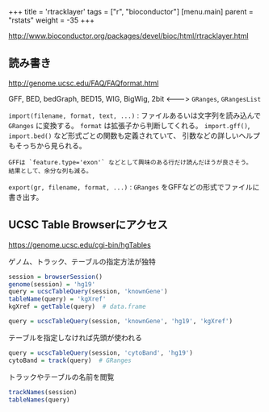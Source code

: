 +++
title = 'rtracklayer'
tags = ["r", "bioconductor"]
[menu.main]
  parent = "rstats"
  weight = -35
+++

<http://www.bioconductor.org/packages/devel/bioc/html/rtracklayer.html>

## 読み書き

<http://genome.ucsc.edu/FAQ/FAQformat.html>

GFF, BED, bedGraph, BED15, WIG, BigWig, 2bit &lt;---&gt; `GRanges`, `GRangesList`

`import(filename, format, text, ...)`
:   ファイルあるいは文字列を読み込んで `GRanges` に変換する。
    `format` は拡張子から判断してくれる。
    `import.gff()`, `import.bed()` など形式ごとの関数も定義されていて、
    引数などの詳しいヘルプもそっちから見られる。

    GFFは `feature.type='exon'` などとして興味のある行だけ読んだほうが良さそう。
    結果として、余分な列も減る。

`export(gr, filename, format, ...)`
:   `GRanges` をGFFなどの形式でファイルに書き出す。

## UCSC Table Browserにアクセス

<https://genome.ucsc.edu/cgi-bin/hgTables>

ゲノム、トラック、テーブルの指定方法が独特

```r
session = browserSession()
genome(session) = 'hg19'
query = ucscTableQuery(session, 'knownGene')
tableName(query) = 'kgXref'
kgXref = getTable(query)  # data.frame

query = ucscTableQuery(session, 'knownGene', 'hg19', 'kgXref')
```

テーブルを指定しなければ先頭が使われる

```r
query = ucscTableQuery(session, 'cytoBand', 'hg19')
cytoBand = track(query)  # GRanges
```

トラックやテーブルの名前を閲覧

```r
trackNames(session)
tableNames(query)
```
